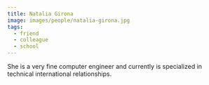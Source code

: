 ```yaml
---
title: Natalia Girona
image: images/people/natalia-girona.jpg
tags:
  - friend
  - colleague
  - school  
---
```

She is a very fine computer engineer and
currently is specialized in technical international relationships.
